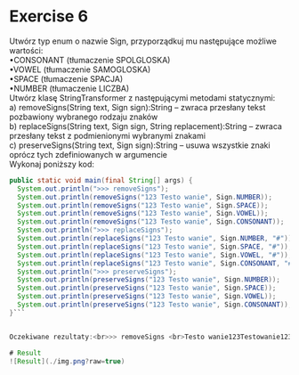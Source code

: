 # Exercise 6
Utwórz typ enum o nazwie Sign, przyporządkuj mu następujące możliwe wartości:<br> 
•CONSONANT (tłumaczenie SPOLGLOSKA)<br>
•VOWEL (tłumaczenie SAMOGLOSKA)<br>
•SPACE (tłumaczenie SPACJA)<br>
•NUMBER (tłumaczenie LICZBA)<br>
Utwórz klasę StringTransformer z następującymi metodami statycznymi:<br>
a) removeSigns(String text, Sign sign):String – zwraca przesłany tekst pozbawiony wybranego rodzaju znaków<br>
b) replaceSigns(String text, Sign sign, String replacement):String – zwraca przesłany tekst z podmienionymi wybranymi znakami<br>
c) preserveSigns(String text, Sign sign):String – usuwa wszystkie znaki oprócz tych zdefiniowanych w argumencie <br>
    Wykonaj poniższy kod:<br>

```java
public static void main(final String[] args) {
  System.out.println(">>> removeSigns");
  System.out.println(removeSigns("123 Testo wanie", Sign.NUMBER));
  System.out.println(removeSigns("123 Testo wanie", Sign.SPACE));
  System.out.println(removeSigns("123 Testo wanie", Sign.VOWEL));
  System.out.println(removeSigns("123 Testo wanie", Sign.CONSONANT));
  System.out.println(">>> replaceSigns");
  System.out.println(replaceSigns("123 Testo wanie", Sign.NUMBER, "#"));
  System.out.println(replaceSigns("123 Testo wanie", Sign.SPACE, "#"));
  System.out.println(replaceSigns("123 Testo wanie", Sign.VOWEL, "#"));
  System.out.println(replaceSigns("123 Testo wanie", Sign.CONSONANT, "#"));
  System.out.println(">>> preserveSigns");
  System.out.println(preserveSigns("123 Testo wanie", Sign.NUMBER));
  System.out.println(preserveSigns("123 Testo wanie", Sign.SPACE));
  System.out.println(preserveSigns("123 Testo wanie", Sign.VOWEL));
  System.out.println(preserveSigns("123 Testo wanie", Sign.CONSONANT));
}```


Oczekiwane rezultaty:<br>>> removeSigns <br>Testo wanie123Testowanie123 Tst wn123 eo aie>>> replaceSigns### Testo wanie123#Testo#wanie123 T#st# w#n##123 #e##o #a#ie>>> preserveSigns123eoaieTstwn

# Result
![Result](./img.png?raw=true)